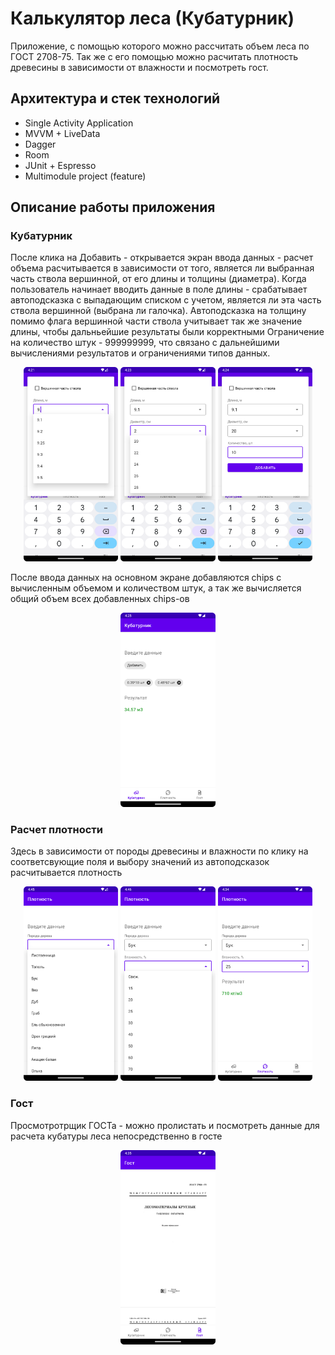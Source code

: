 # Калькулятор леса (Кубатурник)

Приложение, с помощью которого можно рассчитать объем леса по ГОСТ 2708-75.
Так же с его помощью можно расчитать плотность древесины в зависимости от влажности и посмотреть гост.

## Архитектура и стек технологий

+ Single Activity Application
+ MVVM + LiveData
+ Dagger
+ Room
+ JUnit + Espresso
+ Multimodule project (feature)

## Описание работы приложения

### Кубатурник

После клика на Добавить - открывается экран ввода данных - расчет объема расчитывается в зависимости от того,
является ли выбранная часть ствола вершинной, от его длины и толщины (диаметра).
Когда пользователь начинает вводить данные в поле длины - срабатывает автоподсказка с выпадающим списком с учетом,
является ли эта часть ствола вершинной (выбрана ли галочка). Автоподсказка на толщину помимо флага вершинной части ствола
учитывает так же значение длины, чтобы дальньейшие результаты были корректными
Ограничение на количество штук - 999999999, что связано с дальнейшими вычислениями результатов и ограничениями типов данных.

<p  align="center">
<code><img width="30%" src="art/add_dialog_length.png"></code>
<code><img width="30%" src="art/add_dialog_thick.png"></code>
<code><img width="30%" src="art/add_dialog_all_data.png"></code>
</p>


После ввода данных на основном экране добавляются chips с вычисленным объемом и количеством штук,
а так же вычисляется общий объем всех добавленных chips-ов
<p  align="center">
<code><img width="30%" src="art/volume_table.png"></code>
</p>


### Расчет плотности
Здесь в зависимости от породы древесины и влажности по клику на соответсвующие поля и выбору значений из автоподсказок расчитывается плотность

<p  align="center">
<code><img width="30%" src="art/density_wood_type.png"></code>
<code><img width="30%" src="art/density_humidity.png"></code>
<code><img width="30%" src="art/density.png"></code>
</p>


### Гост
Просмотротрщик ГОСТа - можно пролистать и посмотреть данные для расчета кубатуры леса непосредственно в госте

<p  align="center">
<code><img width="30%" src="art/gost.png"></code>
</p>
